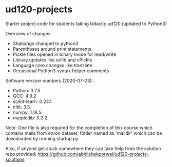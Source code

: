ud120-projects
==============

Starter project code for students taking Udacity ud120 (updated to Python3)

Overview of changes:

* Shabangs changed to python3
* Parentheses around print statements
* Pickle files opened in binary mode for read/write
* Library updates like urllib and cPickle
* Language core changes like translate
* Occasional Python3 syntax helper comments

Software version numbers (2020-07-23):

* Python: 3.7.5
* GCC: 4.9.2
* scikit-learn: 0.23.1.
* nltk: 3.5.
* numpy: 1.18.5.
* matplotlib: 3.2.2.

Note: One file is also required for the completion of this course which contains mails from enron dataset, folder named as 'maildir' which can be downloaded by running startup.py

Also, if anyone get stuck somewhere they can take help from the solution repo provided:
https://github.com/abhiishekporwal/ud120-projects-solutions
